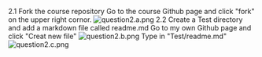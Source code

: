 2.1 Fork the course repository
Go to the course Github page and click "fork" on the upper right cornor.
![question2.a.png](D:/DS/assignment1/fork.png)
2.2 Create a Test directory and add a markdown file called readme.md
Go to my own Github page and click "Creat new file"
![question2.b.png](D:/DS/assignment1/cnf.png)
Type in "Test/readme.md"
![question2.c.png](D:/DS/assignment1/readme.png)
